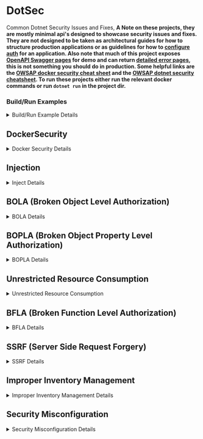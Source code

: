 # DotSec
Common Dotnet Security Issues and Fixes, __A Note on these projects, they are mostly minimal api's designed to showcase security issues and fixes. They are not designed to be taken as architectural guides for how to structure production applications or as guidelines for how to [configure auth](https://cwe.mitre.org/data/definitions/547.html) for an application. Also note that much of this project exposes [OpenAPI Swagger pages](https://cwe.mitre.org/data/definitions/200.html) for demo and can return [detailed error pages](https://cwe.mitre.org/data/definitions/756.html), this is not something you should do in production. Some helpful links are the [OWSAP docker security cheat sheet](https://cheatsheetseries.owasp.org/cheatsheets/Docker_Security_Cheat_Sheet.html) and the [OWSAP dotnet security cheatsheet](https://cheatsheetseries.owasp.org/cheatsheets/DotNet_Security_Cheat_Sheet.html). To run these projects either run the relevant docker commands or run `dotnet run` in the project dir.__

### Build/Run Examples
<details>
<summary>Build/Run Example Details</summary>
<img src="./ScreenShots/running.png">
<img src="./ScreenShots/dotnet-build.png">
<img src="./ScreenShots/docker-build.png">
</details>

## DockerSecurity
<details>
<summary>Docker Security Details</summary>
Two identical "Hello World" APIs, each implemented with distinct Dockerfiles. The first app, Insecure, is based on the <a href="https://learn.microsoft.com/en-us/dotnet/core/docker/build-container">default .NET template</a> and presents several security and efficiency issues; specifically <a href="https://cwe.mitre.org/data/definitions/250.html">CWE-250: Execution with Unnecessary Privileges</a>. The second app, Secure, features an improved Dockerfile that addresses these concerns.

### Highlights of Secure Dockerfile improvements

- **Alpine Images:** Utilizes Alpine-based images for a smaller build and deployment footprint, optimizing resource usage.
- **Specific SHA Tags:** Implements exact SHA image tags to enhance immutability, security, and stability against potential vulnerabilities.
- **Selective File Copying:** Only copies and builds the necessary files, reducing the overall image size and attack surface.
- **Minimal Publishing:** Publishes only the required files (DLLs), excluding unnecessary executables.
- **Non-Root User:** **Critically** creates and assigns a dedicated non-root user and group, running the container under this user to improve security.
- **Defined Port Exposure:** Explicitly exposes the specified application ports, following best practices for container configuration.
- **Docker Compose File For ReadOnly file system:** That sets the file system to read-only, run `docker-compose build` && `docker-compose up`
<img src="./ScreenShots/docker-security-build.png">
<img src="./ScreenShots/docker-security-run.png">
</details>

## Injection
<details>
<summary>Inject Details</summary>

<a href="https://cwe.mitre.org/data/definitions/89.html">CWE-89</a> SQL Injection. This project demonstrates a typical SQL injection vulnerability. Navigate to <a href="http://localhost:YOURPORT/swagger/index.html">http://localhost:YOURPORT/swagger/index.html</a> to explore two endpoints: one vulnerable to SQL injection attacks and the other designed to be resistant. Use the following payload to test each endpoint and observe the differences!

**Payload:**
```json
{
  "username": "bad' OR '1'='1",
  "password": "bad' OR '1'='1"
}
```

> **Note:** Running this project will spin up an SQLite database.

<img src="./ScreenShots/injection-insecure.png">

### Highlights of Secure Endpoint Improvements

- **Parameterized Queries:** 
  - When raw SQL execution is necessary and an ORM isn't available, always use parameterized queries to prevent injection. For Entity Framework Core, this can be achieved using `FromSqlRaw` with parameters or by utilizing `FromSql`, which automatically handles parameterization.

- **Hashing Passwords and Salting:** 
  - Rule #1 of Authentication & Authorization (AuthN & AuthZ) is to never implement your own authentication. If you need to store passwords and don’t have access to a robust framework like [Microsoft Identity](https://learn.microsoft.com/en-us/aspnet/core/security/authentication/identity?view=aspnetcore-8.0), ensure you store only the hash of the password along with a random salt value. This practice helps protect against dictionary attacks by preventing attackers from easily guessing passwords or common hashes. __Also make sure you have a strong password policy when you allow users to self service accounts.__ Note that while this demo's SQL injection attacks, NoSQL Injection attacks are also extremely common and implemented (and fixed) in a similar manor.

<img src="./ScreenShots/injection-secure.png">
</details>

## BOLA (Broken Object Level Authorization)
<details>
<summary>BOLA Details</summary>
This project demonstrates a typical <a href="https://owasp.org/API-Security/editions/2023/en/0xa1-broken-object-level-authorization/">BOLA</a> vulnerability, which poses a significant security risk as it allows consumers to access not only their own resources but also those of others they were not intended to access. Static code analyzers often struggle to detect this issue. The project highlights related vulnerabilities such as <a href="https://cwe.mitre.org/data/definitions/285.html">CWE-285: Improper Authorization</a> and <a href="https://cwe.mitre.org/data/definitions/639.html">CWE-639: Authorization Bypass Through User-Controlled Key</a>. To explore five endpoints, navigate to <a href="http://localhost:YOURPORT/swagger/index.html">http://localhost:YOURPORT/swagger/index.html</a>.

<br>
<br>

`/api/insecure/details`
**Payload:**
```json
{
  "id": 1
}
```
This endpoint allows you to increment the id parameter to access additional user accounts. Such vulnerabilities are often missed by static analyzers, making them a significant security risk. This endpoint does not require authentication, but even if it did, the flaw could still be exploited.
<img src="./ScreenShots/bola-insecure.png">


`/api/dangerous/getallusers`
Retrieves a list of all user IDs for demonstration purposes.
<img src="./ScreenShots/bola-getall.png">

`/api/details`
**Payload:**
```json
{
  "userId": "Some Guid From getallusers"
}
```
This endpoint attempts to mitigate the issue by using Guid values instead of easily incremented IDs, making them harder to guess. However, similar to the previous endpoint, even with authorization, an attacker could still access additional user details with sufficient effort.
<img src="./ScreenShots/bola.png">

`/token`
**Payload:**
```json
{
  "email": "normal@normal.com",
  "password": "Password1!"
}
```
This endpoint generates a token for authentication. The identity implementation in this project is not production-ready but serves to demonstrate how to address the BOLA vulnerability.
<img src="./ScreenShots/bola-token.png">
<img src="./ScreenShots/bola-auth.png">

`/api/secure/details`
**Payload:**
```json
{
  "userId": "Some Guid From getallusers"
}
```
This endpoint requires a valid JWT token and a valid userId Guid. It critically checks the current user's email against the email of the account details being retrieved. If they do not match, a 401 Unauthorized response is returned. While this solution improves security, further enhancements could include implementing Role-Based Access Control (RBAC) and user access policies to strengthen data protection. Overall, this last approach is significantly more secure than the initial implementation.
<img src="./ScreenShots/bola-secure-failed.png">
<img src="./ScreenShots/bola-secure-success.png">

</details>

## BOPLA (Broken Object Property Level Authorization)
<details>
<summary>BOPLA Details</summary>
This project demonstrates a typical <a href="https://owasp.org/API-Security/editions/2023/en/0xa3-broken-object-property-level-authorization/">BOPLA</a> vulnerability, where the API exposes excessive information and allows updates to unintended data; which allows for privilege escalation in a system. Like BOLA, this issue is often undetectable by static code analysis tools. The project highlights related vulnerabilities such as <a href="https://cwe.mitre.org/data/definitions/213.html">CWE-213: Exposure of Sensitive Information Due to Incompatible Policies</a> and <a href="https://cwe.mitre.org/data/definitions/915.html">CWE-915: Improperly Controlled Modification of Dynamically-Determined Object Attributes</a>. To explore five endpoints, navigate to <a href="http://localhost:YOURPORT/swagger/index.html">http://localhost:YOURPORT/swagger/index.html</a>.

<br>
<br>

`/api/insecure/details`

This endpoint returns the complete user object from the database, leading to excessive data exposure. Sensitive fields, such as "IsAdmin", may become visible to consumers. This could allow unauthorized users to attempt to elevate their privileges during user registration.
<img src="./ScreenShots/bopla-insecure.png">

`/api/details`

This endpoint mitigates the data exposure issue by returning a tailored response object, which includes only the properties the API owner intends to expose—specifically, just the username.
<img src="./ScreenShots/bopla.png">

`/token`
**Payload:**
Doesn't have the required Claim (will fail):
```json
{
  "email": "normal@normal.com",
  "password": "Password1!"
}
```
Has the required Claim:
```json
{
  "email": "admin@admin.com",
  "password": "Password1!"
}
```
This endpoint generates a token for authentication. The identity implementation in this project is not production-ready but serves to demonstrate how to address the BOPLA vulnerability.
<img src="./ScreenShots/bopla-token.png">
<img src="./ScreenShots/bopla-auth.png">

`/api/secure/details`
This endpoint requires a valid JWT token with the "AdminAccess" claim. It employs policy-based authorization, ensuring that only users with the necessary claims can access it. Although this endpoint returns a dedicated response object that includes the "IsAdmin" field, it enhances security by restricting access to expected users.
<img src="./ScreenShots/bopla-secure-failed.png">
<img src="./ScreenShots/bopla-secure-success.png">

`/api/update`
**Payload:**
```json
{
  "username": "Some username",
  "isAdmin": "A IsAdminFlag"
}
```
This endpoint allows for users to update their object. Note that this is an unauthorized endpoint and something we will touch on in the bfla (Broken Function level Authorization) project.
<img src="./ScreenShots/bopla-update.png">
</details>

## Unrestricted Resource Consumption
<details>
<summary>Unrestricted Resource Consumption</summary>
<a href="https://owasp.org/API-Security/editions/2023/en/0xa4-unrestricted-resource-consumption//">Unrestricted Resource Consumption</a>, <a href="https://cwe.mitre.org/data/definitions/770.html">CWE-770: Allocation of Resources Without Limits or Throttling</a>, <a href="https://cwe.mitre.org/data/definitions/400.html">CWE-400: Uncontrolled Resource Consumption</a>, <a href="https://cwe.mitre.org/data/definitions/799.html">CWE-799: Improper Control of Interaction Frequency</a>, <a href="https://nvlpubs.nist.gov/nistpubs/SpecialPublications/NIST.SP.800-204.pdf">"Rate Limiting (Throttling)" - Security Strategies for Microservices-based Application Systems, NIST</a>, and <a href="https://owasp.org/API-Security/editions/2023/en/0xa6-unrestricted-access-to-sensitive-business-flows/">Unrestricted Access to Sensitive Business Flows</a>. This project demonstrates various fixes to help mitigate unrestricted resource consumption and unrestricted access to sensitive business flows, an issues often overlooked by static code analysis. To run the application, execute `docker-compose build && docker-compose up`, then navigate to <a href="http://localhost:5001/">http://localhost:5001/</a>.

### Highlights improvements to mitigate the issue

- **Rate Limiting:** The application implements `sliding window` rate limiting middleware for the endpoint. While effective for single instances, a distributed system may require a more comprehensive distributed rate limiter service, presenting an interesting system design challenge (and one of my personal favorite interview questions.) This solution in particular can help alleviate pressure from Unrestricted Access to Sensitive Business Flows when combined with some form of IP filtering/bot protection.
- **Cancellation Tokens:** The endpoint now accepts a `CancellationToken`, allowing clients to cancel requests. This token can also be used to abort downstream tasks, helping to prevent long-running processes from continuing after a client disconnects.
- **Request Timeout middleware:** New Request Timeout policies have been added to the endpoint, which automatically cancel any request exceeding a specified timeout threshold. This helps manage long-running requests that could exceed expected durations.
- **Container Resource Limits:** I created a K8s `pod.yml` and `docker-compose.yml` files that impose limits on container resources (CPU, memory, etc.). This approach helps prevent node resource exhaustion in a microservice environment where auto-scaling is implemented.
<img src="./ScreenShots/urc-build.png">
<img src="./ScreenShots/urc-run.png">
</details>

## BFLA (Broken Function Level Authorization)
<details>
<summary>BFLA Details</summary>
This project demonstrates a typical <a href="https://owasp.org/API-Security/editions/2023/en/0xa5-broken-function-level-authorization/">BFLA</a> vulnerability, where the API does not secure functions and endpoints that allow a user to execute a flow despite not having the expected privilege. Like BOLA and BOPLA, this issue is often undetectable by static code analysis tools. The project highlights related vulnerabilities such as <a href="https://cwe.mitre.org/data/definitions/285.html">CWE-285: Improper Authorization</a>. To explore three endpoints, navigate to <a href="http://localhost:YOURPORT/swagger/index.html">http://localhost:YOURPORT/swagger/index.html</a>.

<br>
<br>

`/api/insecure/delete`
**Payload:**
```json
{
  "username": "basic@basic.com",
}
```
This insecure endpoint allows the deletion of any user, making it highly dangerous.
<img src="./ScreenShots/bfla-insecure.png">

`/api/secure/delete`
**Payload:**
```json
{
  "username": "normal@normal.com",
}
```
This endpoint mitigates the risks of the first by requiring the user to authenticate with a JWT and ensuring the user is in the "Admin" role to access it. Although it performs the same function as the insecure endpoint, it is safer as it restricts access to authenticated and authorized users. It employs Role-Based Access Control (RBAC), ensuring that only users with the necessary claims can access it. Additionally, this endpoint returns a dedicated response object that includes the "IsAdmin" field, further enhancing security by confirming user roles.
<img src="./ScreenShots/bfla-secure-failed-no-token.png">
<img src="./ScreenShots/bfla-secure-failed-no-role.png">
<img src="./ScreenShots/bfla-secure-success.png">

`/token`
**Payload:**
Doesn't have the required role, will fail on the secure endpoint:
```json
{
  "email": "normal@normal.com",
  "password": "Password1!"
}
```
Has the required role for the secure endpoint:
```json
{
  "email": "admin@admin.com",
  "password": "Password1!"
}
```
This endpoint generates a token for authentication. Note that the identity implementation in this project is not production-ready but serves to demonstrate how to address the BFLA vulnerability.
<img src="./ScreenShots/bfla-token.png">
<img src="./ScreenShots/bfla-auth.png">
</details>

## SSRF (Server Side Request Forgery)
<details>
<summary>SSRF Details</summary>
This project demonstrates a typical <a href="https://owasp.org/Top10/A10_2021-Server-Side_Request_Forgery_%28SSRF%29/">SSRF</a> vulnerability, where the API fails to validate a client-provided URL before making a request. Such oversight can lead to serious consequences, including exposure of sensitive data, DDoS attacks, privilege escalation, and various other exploitations. Even if the client is developed in-house, it should not be trusted on the server side. The project illustrates both In-Band SSRF, where the results of calls are returned directly to the caller, and Out-Of-Band or Blind SSRF, where results are not directly returned. Although the latter is somewhat better than the former, a skilled attacker could still compromise your system quickly. The project highlights vulnerabilities like <a href="https://cwe.mitre.org/data/definitions/918.html">CWE-918: Server-Side Request Forgery (SSRF)</a>. To explore three endpoints, navigate to <a href="http://localhost:YOURPORT/swagger/index.html">http://localhost:YOURPORT/swagger/index.html</a>.

<br>
<br>

`/api/inband`
**Payload:**
```uri=https://www.google.com```
This insecure endpoint makes a request to any URI provided by the client and returns the response if successful, demonstrating an In-Band SSRF vulnerability.
<img src="./ScreenShots/ssrf-inband.png">

`/api/outofbad`
**Payload:**
```uri=https://www.google.com```
This insecure endpoint makes a request to any URI provided by the client and returns an OK 200 response if successful, demonstrating an Out-Of-Band or Blind SSRF vulnerability. While slightly better than the first type, it remains extremely dangerous.
<img src="./ScreenShots/ssrf-blind.png">

`/api/secured`
**Payload:**
```uri=https://www.google.com:443```
This secured endpoint makes a request to any URI provided by the client but first: (1) converts the string URI into a safe URI type in C#, performing sanitization checks; (2) compares the scheme, host, and port against allowed lists to validate the request; (3) makes the request using a custom secure HttpClient with automatic redirects disabled; and (4) returns an OK 200 response if successful.
<img src="./ScreenShots/ssrf-secured.png">
<img src="./ScreenShots/ssrf-secured-domain.png">
<img src="./ScreenShots/ssrf-secured-port.png">
<img src="./ScreenShots/ssrf-secured-scheme.png">s
</details>

## Improper Inventory Management
<details>
<summary>Improper Inventory Management Details</summary>
This project demonstrates a typical <a href="https://owasp.org/API-Security/editions/2023/en/0xa9-improper-inventory-management/">Improper Inventory Management</a> vulnerability, where the API does not properly deprecate or protect functions and endpoints; allowing a consumers to access resources from old or beta endpoints when they might not be protected. Like many other vulnerabilities on this list, this issue is often undetectable by static code analysis tools. The project highlights related vulnerabilities such as <a href="https://cwe.mitre.org/data/definitions/1059.html">CWE-1059: Insufficient Technical Documentation</a>. To explore four endpoints, navigate to <a href="http://localhost:YOURPORT/swagger/index.html">http://localhost:YOURPORT/swagger/index.html</a>.

<br>
<br>

`/api/v1/details/`
This insecure endpoint permits the retrieval of user details. Although it should have been deprecated and removed, it remains active, similar to many legacy endpoints. Its continued availability poses a significant security risk.
<img src="./ScreenShots/iim-v1.png">

`/api/v2/details/`
This secure endpoint functions similarly to the `v1` endpoint but now requires a token from the user with the `username admin@admin.com and password Password1!`, due to the enforced authorization policy. Despite these security improvements, the presence of `v2` in the path may inadvertently inform attackers of a potential `v1`, `beta`, `development`, or `admin` endpoint that might be less secure and could be targeted for exploitation.
<img src="./ScreenShots/iim-v2-no-token.png">
<img src="./ScreenShots/iim-v2-no-claim.png">
<img src="./ScreenShots/iim-v2.png">

`/api/details/`
**Payload:** `header: api-x-version=2` or `query: ?api-version=2`
This secure endpoint requires a token from the user with the `username admin@admin.com and password Password1!`. Unlike the previous endpoints, it does not include the version in the route; instead, versioning is handled via headers or query strings. This approach is supported by middleware that manages API versioning and accommodates deprecated endpoints. Attempts to access a deprecated endpoint will result in a `406 Not Acceptable` status code, while requests for non-existent API versions will yield a `400 Bad Request response.` By centralizing API versioning, developers are encouraged to remove outdated versions and deprecate endpoints more effectively. The critical difference here though is `v1` of this API was retired specifically to mitigate potential abuse.
<img src="./ScreenShots/iim-generic-no-token.png">
<img src="./ScreenShots/iim-generic-no-claim.png">
<img src="./ScreenShots/iim-generic-no-version.png">
<img src="./ScreenShots/iim-generic.png">

`/token`
**Payload:**
Doesn't have the required claim, will fail on the secure endpoints:
```json
{
  "email": "normal@normal.com",
  "password": "Password1!"
}
```
Has the required claim for the secure endpoints:
```json
{
  "email": "admin@admin.com",
  "password": "Password1!"
}
```
This endpoint generates a token for authentication. Note that the identity implementation in this project is not production-ready but serves to demonstrate how to address the vulnerability.
<img src="./ScreenShots/iim-token.png">
<img src="./ScreenShots/iim-auth.png">
</details>

## Security Misconfiguration
<details>
<summary>Security Misconfiguration Details</summary>
This project demonstrates a typical <a href="https://owasp.org/Top10/A05_2021-Security_Misconfiguration/">Security Misconfiguration</a> vulnerability, where the API does has a lack of input sanitization. The API fails to check file types, sizes, or anti forgery tokens before uploads. Security Misconfiguration is a pretty broad vulnerability category and lots of things could fit here, but I wanted to build out a vulnerability that I've seen developers make <a href="https://owasp.org/www-community/vulnerabilities/Unrestricted_File_Upload">Unrestricted File Uploads</a>. Like many other vulnerabilities on this list, this issue can be undetectable by static code analysis tools. The project highlights related vulnerabilities such as <a href="https://cwe.mitre.org/data/definitions/352.html">CWE-352: Cross-Site Request Forgery (CSRF)</a>, <a href="https://cwe.mitre.org/data/definitions/434.html">CWE-434: Unrestricted Upload of File with Dangerous Type</a>, <a href="https://cwe.mitre.org/data/definitions/646.html">CWE-646: Reliance on File Name or Extension of Externally-Supplied File</a>. To explore three endpoints, navigate to <a href="http://localhost:YOURPORT/swagger/index.html">http://localhost:YOURPORT/swagger/index.html</a>.

<br>
<img src="./ScreenShots/sm-build.png">
<br>

This application disables the read-only file system of the container, which is considered a bad practice, and allows users to upload files, returning the contents directly upon successful requests. This simulates a scenario where a user uploads a file for processing. However, the approach of returning file contents through a shell script poses significant security risks. In a production environment, files should ideally be uploaded to secure storage solutions, such as Amazon S3 Bucket or an Azure Storage Account, and scanned for malicious content before processing. Furthermore, the API should only accept uploads from authenticated and authorized users to enhance security.

`/upload/dangerous`
**Payload:**
`What Ever File you Want... `
This endpoint accepts files of any type and size, which poses significant security risks. Such an open policy can lead to various vulnerabilities, including Distributed Denial of Service (DDoS) attacks, Cross-Site Request Forgery (CSRF), and privilege escalation attempts, among others. 
<img src="./ScreenShots/sm-dangerous.png">

`/upload/safe`
**Payload:**
`.txt files less than 1MB in size, must provide the AntiForgery Token`
This endpoint requires an anti-forgery token in the header to help mitigate CSRF/XSRF attacks. It verifies the file extension and size to ensure they meet acceptable criteria. Additionally, the endpoint saves the uploaded file without its extension. This step is crucial, especially if the API were to accept various file extensions, as it helps prevent potential security risks associated with executing harmful file types.
<img src="./ScreenShots/sm-safe-blocked.png">
<img src="./ScreenShots/sm-safe.png">

`/token`
This endpoint generates an anti-forgery token to be used by the secure endpoint to help mitigate CSRF/XSRF attacks. In a real API we would want this to be an authenticated endpoint ideally.
<img src="./ScreenShots/sm-token.png">
</details>
